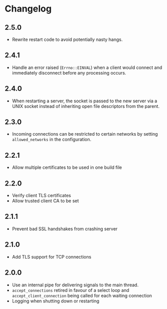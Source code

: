 # Changelog

## 2.5.0
* Rewrite restart code to avoid potentially nasty hangs.

## 2.4.1
* Handle an error raised (`Errno::EINVAL`) when a client would connect and immediately disconnect before any processing occurs.

## 2.4.0
* When restarting a server, the socket is passed to the new server via a UNIX socket instead of inheriting open file descriptors from the parent.

## 2.3.0
* Incoming connections can be restricted to certain networks by setting `allowed_networks` in the configuration.

## 2.2.1
* Allow multiple certificates to be used in one build file

## 2.2.0
* Verify client TLS certificates
* Allow trusted client CA to be set

## 2.1.1
* Prevent bad SSL handshakes from crashing server

## 2.1.0
* Add TLS support for TCP connections

## 2.0.0
* Use an internal pipe for delivering signals to the main thread.
* `accept_connections` retired in favour of a select loop and `accept_client_connection` being called for each waiting connection
* Logging when shutting down or restarting
